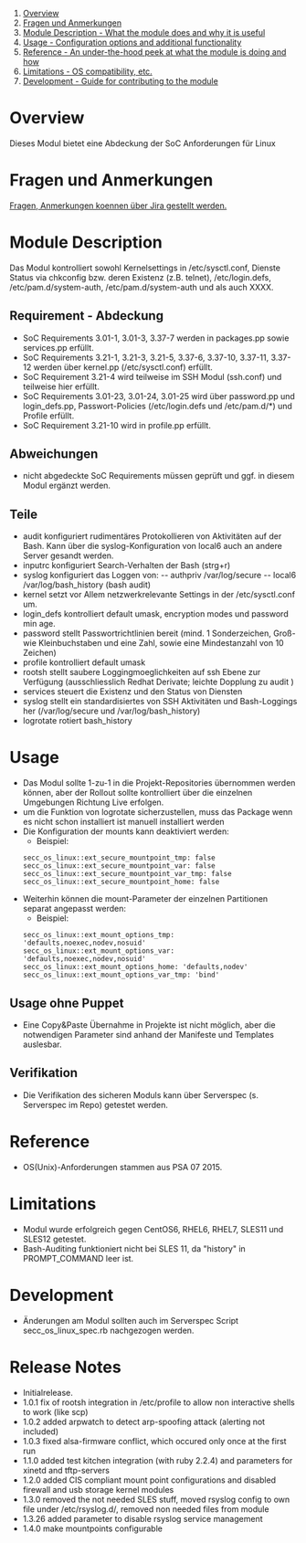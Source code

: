 ﻿1. [Overview](#overview)
2. [Fragen und Anmerkungen](#fragen)
3. [Module Description - What the module does and why it is useful](#module-description)
4. [Usage - Configuration options and additional functionality](#usage)
5. [Reference - An under-the-hood peek at what the module is doing and how](#reference)
6. [Limitations - OS compatibility, etc.](#limitations)
7. [Development - Guide for contributing to the module](#development)

# Overview
Dieses Modul bietet eine Abdeckung der SoC Anforderungen für Linux

# Fragen und Anmerkungen
[Fragen, Anmerkungen koennen über Jira gestellt werden.](https://projectcenter.t-systems-mms.eu/jira/secure/CreateIssueDetails!init.jspa?pid=15993&summary=secc_os_linux%20changeme&assignee=rkno&issuetype=13&priority=5&description=Beschreibung&components=21137)

# Module Description
Das Modul kontrolliert sowohl Kernelsettings in /etc/sysctl.conf, Dienste Status via chkconfig bzw. deren Existenz (z.B. telnet), /etc/login.defs, /etc/pam.d/system-auth, /etc/pam.d/system-auth und  als auch XXXX.

## Requirement - Abdeckung
- SoC Requirements 3.01-1, 3.01-3, 3.37-7 werden in packages.pp sowie services.pp erfüllt.
- SoC Requirements 3.21-1, 3.21-3, 3.21-5, 3.37-6, 3.37-10, 3.37-11, 3.37-12 werden über kernel.pp (/etc/sysctl.conf) erfüllt.
- SoC Requirement 3.21-4 wird teilweise im SSH Modul (ssh.conf) und teilweise hier erfüllt.
- SoC Requirements 3.01-23, 3.01-24, 3.01-25 wird über password.pp und login_defs.pp, Passwort-Policies (/etc/login.defs und /etc/pam.d/\*) und Profile erfüllt.
- SoC Requirement 3.21-10 wird in profile.pp erfüllt.

## Abweichungen
- nicht abgedeckte SoC Requirements müssen geprüft und ggf. in diesem Modul ergänzt werden.

## Teile
- audit konfiguriert rudimentäres Protokollieren von Aktivitäten auf der Bash. Kann über die syslog-Konfiguration von local6 auch an andere Server gesandt werden.
- inputrc konfiguriert Search-Verhalten der Bash (strg+r)
- syslog konfiguriert das Loggen von:
-- authpriv /var/log/secure
-- local6 /var/log/bash_history (bash audit)
- kernel setzt vor Allem netzwerkrelevante Settings in der /etc/sysctl.conf um.
- login_defs kontrolliert default umask, encryption modes und password min age.
- password stellt Passwortrichtlinien bereit (mind. 1 Sonderzeichen, Groß- wie Kleinbuchstaben und eine Zahl, sowie eine Mindestanzahl von 10 Zeichen)
- profile kontrolliert default umask
- rootsh stellt saubere Loggingmoeglichkeiten auf ssh Ebene zur Verfügung (ausschliesslich Redhat Derivate; leichte Dopplung zu audit )
- services steuert die Existenz und den Status von Diensten
- syslog stellt ein standardisiertes von SSH Aktivitäten und Bash-Loggings her (/var/log/secure und /var/log/bash_history)
- logrotate rotiert bash_history

# Usage
- Das Modul sollte 1-zu-1 in die Projekt-Repositories übernommen werden können, aber der Rollout sollte kontrolliert über die einzelnen Umgebungen Richtung Live erfolgen.
- um die Funktion von logrotate sicherzustellen, muss das Package wenn es nicht schon installiert ist manuell installiert werden
- Die Konfiguration der mounts kann deaktiviert werden:
  - Beispiel:
  ```
  secc_os_linux::ext_secure_mountpoint_tmp: false
  secc_os_linux::ext_secure_mountpoint_var: false
  secc_os_linux::ext_secure_mountpoint_var_tmp: false
  secc_os_linux::ext_secure_mountpoint_home: false
  ```
- Weiterhin können die mount-Parameter der einzelnen Partitionen separat angepasst werden:
  - Beispiel:
  ```
  secc_os_linux::ext_mount_options_tmp: 'defaults,noexec,nodev,nosuid'
  secc_os_linux::ext_mount_options_var: 'defaults,noexec,nodev,nosuid'
  secc_os_linux::ext_mount_options_home: 'defaults,nodev'
  secc_os_linux::ext_mount_options_var_tmp: 'bind'
  ```

## Usage ohne Puppet
- Eine Copy&Paste Übernahme in Projekte ist nicht möglich, aber die notwendigen Parameter sind anhand der Manifeste und Templates auslesbar.

## Verifikation
- Die Verifikation des sicheren Moduls kann über Serverspec (s. Serverspec im Repo) getestet werden.

# Reference
- OS(Unix)-Anforderungen stammen aus PSA 07 2015.

# Limitations
- Modul wurde erfolgreich gegen CentOS6, RHEL6, RHEL7, SLES11 und SLES12 getestet.
- Bash-Auditing funktioniert nicht bei SLES 11, da "history" in PROMPT_COMMAND leer ist.

# Development
- Änderungen am Modul sollten auch im Serverspec Script secc_os_linux_spec.rb nachgezogen werden.

# Release Notes
- Initialrelease.
- 1.0.1 fix of rootsh integration in /etc/profile to allow non interactive shells to work (like scp)
- 1.0.2 added arpwatch to detect arp-spoofing attack (alerting not included)
- 1.0.3 fixed alsa-firmware conflict, which occured only once at the first run
- 1.1.0 added test kitchen integration (with ruby 2.2.4) and parameters for xinetd and tftp-servers
- 1.2.0 added CIS compliant mount point configurations and disabled firewall and usb storage kernel modules
- 1.3.0 removed the not needed SLES stuff, moved rsyslog config to own file under /etc/rsyslog.d/, removed non needed files from module
- 1.3.26 added parameter to disable rsyslog service management
- 1.4.0 make mountpoints configurable
